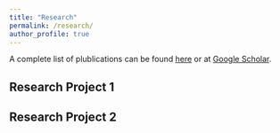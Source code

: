 ```yaml
---
title: "Research"
permalink: /research/
author_profile: true
---
```

A complete list of plublications can be found [here](publications/) or at [Google Scholar](https://scholar.google.com/citations?hl=en&user=QuFhQt0AAAAJ).

## Research Project 1

## Research Project 2
